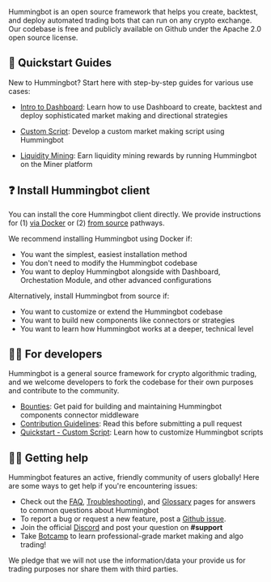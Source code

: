 Hummingbot is an open source framework that helps you create, backtest, and deploy automated trading bots that can run on any crypto exchange. Our codebase is free and publicly available on Github under the Apache 2.0 open source license.

## 📓 Quickstart Guides

New to Hummingbot? Start here with step-by-step guides for various use cases:

- [Intro to Dashboard](/getting-started/dashboard/): Learn how to use Dashboard to create, backtest and deploy sophisticated market making and directional strategies

- [Custom Script](./custom-script/index.md): Develop a custom market making script using Hummingbot

- [Liquidity Mining](liquidity-mining/index.md): Earn liquidity mining rewards by running Hummingbot on the Miner platform

## ❓ Install Hummingbot client

You can install the core Hummingbot client directly. We provide instructions for (1) [via Docker](./docker.md) or (2) [from source](./source/) pathways.

We recommend installing Hummingbot using Docker if:

- You want the simplest, easiest installation method
- You don't need to modify the Hummingbot codebase
- You want to deploy Hummingbot alongside with Dashboard, Orchestation Module, and other advanced configurations

Alternatively, install Hummingbot from source if:

- You want to customize or extend the Hummingbot codebase
- You want to build new components like connectors or strategies
- You want to learn how Hummingbot works at a deeper, technical level

## 👩‍💻 For developers

Hummingbot is a general source framework for crypto algorithmic trading, and we welcome developers to fork the codebase for their own purposes and contribute to the community.

- [Bounties](../bounties/index.md): Get paid for building and maintaining Hummingbot components
connector middleware
- [Contribution Guidelines](../developers/contributions.m): Read this before submitting a pull request
- [Quickstart - Custom Script](./custom-script/index.md): Learn how to customize Hummingbot scripts

## 🙋‍♂️ Getting help

Hummingbot features an active, friendly community of users globally! Here are some ways to get help if you're encountering issues:

- Check out the [FAQ](../faq.md), [Troubleshooting](../troubleshooting.md)), and [Glossary](../glossary.md) pages for answers to common questions about Hummingbot
- To report a bug or request a new feature, post a [Github issue](https://github.com/hummingbot/hummingbot/issues/new/choose).
- Join the official [Discord](https://discord.gg/hummingbot) and post your question on **#support**
- Take [Botcamp](/botcamp) to learn professional-grade market making and algo trading!

We pledge that we will not use the information/data your provide us for trading purposes nor share them with third parties.

